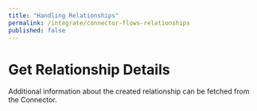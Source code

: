 ```yaml
---
title: "Handling Relationships"
permalink: /integrate/connector-flows-relationships
published: false
---
```


# Get Relationship Details

Additional information about the created relationship can be fetched from the Connector.
